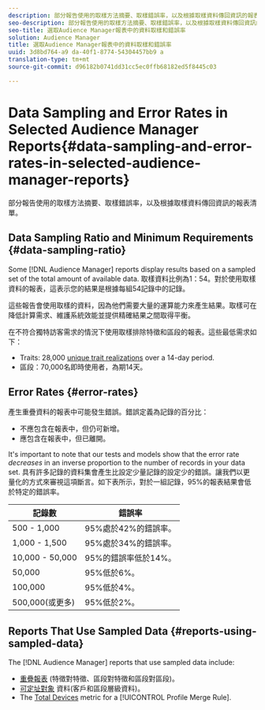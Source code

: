 ```yaml
---
description: 部分報告使用的取樣方法摘要、取樣錯誤率，以及根據取樣資料傳回資訊的報表清單。
seo-description: 部分報告使用的取樣方法摘要、取樣錯誤率，以及根據取樣資料傳回資訊的報表清單。
seo-title: 選取Audience Manager報表中的資料取樣和錯誤率
solution: Audience Manager
title: 選取Audience Manager報表中的資料取樣和錯誤率
uuid: 3d8bd764-a9 da-40f1-8774-54304457bb9 a
translation-type: tm+mt
source-git-commit: d96182b0741dd31cc5ec0ffb68182ed5f8445c03

---
```



# Data Sampling and Error Rates in Selected Audience Manager Reports{#data-sampling-and-error-rates-in-selected-audience-manager-reports}

部分報告使用的取樣方法摘要、取樣錯誤率，以及根據取樣資料傳回資訊的報表清單。

## Data Sampling Ratio and Minimum Requirements {#data-sampling-ratio}

Some [!DNL Audience Manager] reports display results based on a sampled set of the total amount of available data. 取樣資料比例為1：54。對於使用取樣資料的報表，這表示您的結果是根據每組54記錄中的記錄。

這些報告會使用取樣的資料，因為他們需要大量的運算能力來產生結果。取樣可在降低計算需求、維護系統效能並提供精確結果之間取得平衡。

在不符合獨特訪客需求的情況下使用取樣排除特徵和區段的報表。這些最低需求如下：

* Traits: 28,000 [unique trait realizations](/help/using/features/traits/trait-qualification-reference.md#unique-trait-realizations) over a 14-day period.
* 區段：70,000名即時使用者，為期14天。

## Error Rates {#error-rates}

產生重疊資料的報表中可能發生錯誤。錯誤定義為記錄的百分比：

* 不應包含在報表中，但仍可新增。
* 應包含在報表中，但已離開。

It&#39;s important to note that our tests and models show that the error rate *decreases* in an inverse proportion to the number of records in your data set. 具有許多記錄的資料集會產生比設定少量記錄的設定少的錯誤。讓我們以更量化的方式來審視這項斷言。如下表所示，對於一組記錄，95%的報表結果會低於特定的錯誤率。

| 記錄數 | 錯誤率 |
|--- |--- |
| 500 - 1,000 | 95%處於42%的錯誤率。 |
| 1,000 - 1,500 | 95%處於34%的錯誤率。 |
| 10,000 - 50,000 | 95%的錯誤率低於14%。 |
| 50,000 | 95%低於6%。 |
| 100,000 | 95%低於4%。 |
| 500,000(或更多) | 95%低於2%。 |

## Reports That Use Sampled Data {#reports-using-sampled-data}

The [!DNL Audience Manager] reports that use sampled data include:

* [重疊報表](../reporting/dynamic-reports/dynamic-reports.md#interactive-and-overlap-reports) (特徵對特徵、區段對特徵和區段對區段)。
* [可定址對象](../features/addressable-audiences.md) 資料(客戶和區段層級資料)。
* The [Total Devices](../features/profile-merge-rules/profile-link-metrics.md#merge-rule-metrics) metric for a [!UICONTROL Profile Merge Rule].
